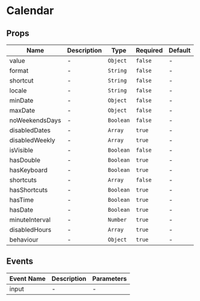 # Calendar

## Props

<!-- @vuese:Calendar:props:start -->

| Name           | Description | Type      | Required | Default |
| -------------- | ----------- | --------- | -------- | ------- |
| value          | -           | `Object`  | `false`  | -       |
| format         | -           | `String`  | `false`  | -       |
| shortcut       | -           | `String`  | `false`  | -       |
| locale         | -           | `String`  | `false`  | -       |
| minDate        | -           | `Object`  | `false`  | -       |
| maxDate        | -           | `Object`  | `false`  | -       |
| noWeekendsDays | -           | `Boolean` | `false`  | -       |
| disabledDates  | -           | `Array`   | `true`   | -       |
| disabledWeekly | -           | `Array`   | `true`   | -       |
| isVisible      | -           | `Boolean` | `false`  | -       |
| hasDouble      | -           | `Boolean` | `true`   | -       |
| hasKeyboard    | -           | `Boolean` | `true`   | -       |
| shortcuts      | -           | `Array`   | `false`  | -       |
| hasShortcuts   | -           | `Boolean` | `true`   | -       |
| hasTime        | -           | `Boolean` | `true`   | -       |
| hasDate        | -           | `Boolean` | `true`   | -       |
| minuteInterval | -           | `Number`  | `true`   | -       |
| disabledHours  | -           | `Array`   | `true`   | -       |
| behaviour      | -           | `Object`  | `true`   | -       |

<!-- @vuese:Calendar:props:end -->

## Events

<!-- @vuese:Calendar:events:start -->

| Event Name | Description | Parameters |
| ---------- | ----------- | ---------- |
| input      | -           | -          |

<!-- @vuese:Calendar:events:end -->
